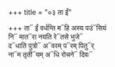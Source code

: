 +++
title = "०३ ता ईं"

+++
ता᳓ ईं वर्धन्ति म᳓हि अस्य पउं᳓सियं  
नि᳓ मात᳓रा नयति रे᳓तसे भुजे᳓  
द᳓धाति पुत्रो᳓ अ᳓वरम् प᳓रम् पितु᳓र्  
ना᳓म तृती᳓यम् अ᳓धि रोचने᳓ दिवः᳓